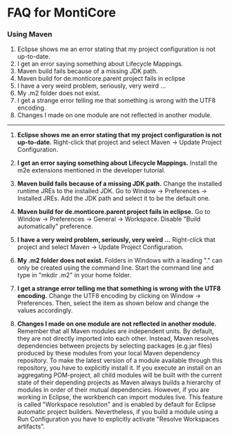 # FAQ for MontiCore
### Using Maven
1. Eclipse shows me an error stating that my project configuration is not up-to-date.
2. I get an error saying something about Lifecycle Mappings.
3. Maven build fails because of a missing JDK path.
4. Maven build for de.monticore.parent project fails in eclipse
5. I have a very weird problem, seriously, very weird ...
6. My .m2 folder does not exist.
7. I get a strange error telling me that something is wrong with the UTF8 encoding.
8. Changes I made on one module are not reflected in another module.
--------------------------
1. **Eclipse shows me an error stating that my project configuration is not up-to-date.**
Right-click that project and select Maven -> Update Project Configuration.

2. **I get an error saying something about Lifecycle Mappings.**
Install the m2e extensions mentioned in the developer tutorial.

3. **Maven build fails because of a missing JDK path.**
Change the installed runtime JREs to the installed JDK. Go to Window -> Preferences -> Installed JREs. Add the JDK path and select it to be the default one.

4. **Maven build for de.monticore.parent project fails in eclipse.**
Go to Window -> Preferences -> General -> Workspace. Disable "Build automatically" preference.

5. **I have a very weird problem, seriously, very weird ...**
Right-click that project and select Maven -> Update Project Configuration.

6. **My .m2 folder does not exist.**
Folders in Windows with a leading "." can only be created using the command line. Start the command line and type in "mkdir .m2" in your home folder.

7. **I get a strange error telling me that something is wrong with the UTF8 encoding.**
Change the UTF8 encoding by clicking on Window -> Preferences. Then, select the item as shown below and change the values accordingly.

8. **Changes I made on one module are not reflected in another module.**
Remember that all Maven modules are independent units. By default, they are not directly imported into each other. Instead, Maven resolves dependencies between projects by selecting packages (e.g.jar files) produced by these modules from your local Maven dependency repository. To make the latest version of a module available through this repository, you have to explicitly install it. If you execute an install on an aggregating POM-project, all child modules will be built with the current state of their depending projects as Maven always builds a hierarchy of modules in order of their mutual dependencies. However, if you are working in Eclipse, the workbench can import modules live. This feature is called "Workspace resolution" and is enabled by default for Eclipse automatic project builders. Nevertheless, if you build a module using a Run Configuration you have to explicitly activate "Resolve Workspaces artifacts".
